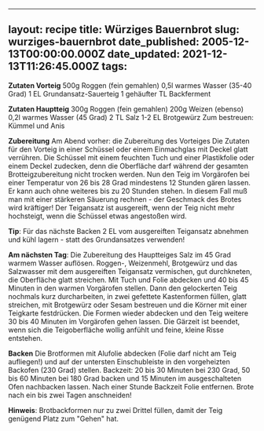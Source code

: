 ______________________________________________________________________

## layout: recipe title: Würziges Bauernbrot slug: wurziges-bauernbrot date_published: 2005-12-13T00:00:00.000Z date_updated: 2021-12-13T11:26:45.000Z tags:

**Zutaten Vorteig** 500g Roggen (fein gemahlen) 0,5l warmes Wasser (35-40 Grad) 1 EL
Grundansatz-Sauerteig 1 gehäufter TL Backferment

**Zutaten Hauptteig** 300g Roggen (fein gemahlen) 200g Weizen (ebenso) 0,2l warmes Wasser (45 Grad)
2 TL Salz 1-2 EL Brotgewürz Zum bestreuen: Kümmel und Anis

**Zubereitung** Am Abend vorher: die Zubereitung des Vorteiges Die Zutaten für den Vorteig in einer
Schüssel oder einem Einmachglas mit Deckel glatt verrühren. Die Schüssel mit einem feuchten Tuch und
einer Plastikfolie oder einem Deckel zudecken, denn die Oberfläche darf während der gesamten
Brotteigzubereitung nicht trocken werden. Nun den Teig im Vorgärofen bei einer Temperatur von 26 bis
28 Grad mindestens 12 Stunden gären lassen. Er kann auch ohne weiteres bis zu 20 Stunden stehen. In
diesem Fall muß man mit einer stärkeren Säuerung rechnen - der Geschmack des Brotes wird kräftiger!
Der Teigansatz ist ausgereift, wenn der Teig nicht mehr hochsteigt, wenn die Schüssel etwas
angestoßen wird.

**Tip**: Für das nächste Backen 2 EL vom ausgereiften Teigansatz abnehmen und kühl lagern - statt
des Grundansatzes verwenden!

**Am nächsten Tag**: Die Zubereitung des Hauptteiges Salz im 45 Grad warmem Wasser auflösen.
Roggen-, Weizenmehl, Brotgewürz und das Salzwasser mit dem ausgereiften Teigansatz vermischen, gut
durchkneten, die Oberfläche glatt streichen. Mit Tuch und Folie abdecken und 40 bis 45 Minuten in
den warmen Vorgärofen stellen. Dann den gelockerten Teig nochmals kurz durcharbeiten, in zwei
gefettete Kastenformen füllen, glatt streichen, mit Brotgewürz oder Sesam bestreuen und die Körner
mit einer Teigkarte festdrücken. Die Formen wieder abdecken und den Teig weitere 30 bis 40 Minuten
im Vorgärofen gehen lassen. Die Gärzeit ist beendet, wenn sich die Teigoberfläche wollig anfühlt und
feine, kleine Risse entstehen.

**Backen** Die Brotformen mit Alufolie abdecken (Folie darf nicht am Teig aufliegen!) und auf der
untersten Einschubleiste in den vorgeheizten Backofen (230 Grad) stellen. Backzeit: 20 bis 30
Minuten bei 230 Grad, 50 bis 60 Minuten bei 180 Grad backen und 15 Minuten im ausgeschalteten Ofen
nachbacken lassen. Nach einer Stunde Backzeit Folie entfernen. Brote nach ein bis zwei Tagen
anschneiden!

**Hinweis**: Brotbackformen nur zu zwei Drittel füllen, damit der Teig genügend Platz zum "Gehen"
hat.
